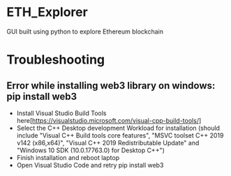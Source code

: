# ETH_Explorer
GUI built using python to explore Ethereum blockchain

# Troubleshooting

## Error while installing web3 library on windows: pip install web3

- Install Visual Studio Build Tools here[https://visualstudio.microsoft.com/visual-cpp-build-tools/]
- Select the C++ Desktop development Workload for installation (should include "Visual C++ Build tools core features", "MSVC toolset C++ 2019 v142 (x86,x64)", "Visual C++ 2019 Redistributable Update" and "Windows 10 SDK (10.0.17763.0) for Desktop C++")
- Finish installation and reboot laptop
- Open Visual Studio Code and retry pip install web3

